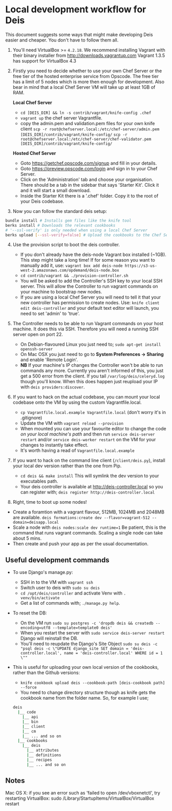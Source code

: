 Local development workflow for Deis
================================================================

This document suggests some ways that might make developing Deis easier and cheaper. You don't have to follow
them all.

1. You'll need VirtualBox >= `4.2.18`. We recommend installing Vagrant with their binary installer from http://downloads.vagrantup.com
Vagrant 1.3.5 has support for VirtualBox 4.3

2. Firstly you need to decide whether to use your own Chef Server or the free tier of the hosted enterprise 
service from Opscode. The free tier has a limit of 5 nodes which is more then enough for development. Also
bear in mind that a local Chef Server VM will take up at least 1GB of RAM.

    **Local Chef Server**
    * `cd [DEIS_DIR] && ln -s contrib/vagrant/knife-config .chef`
    * `vagrant up` the chef server Vagrantfile.
    * copy the admin.pem and validation.pem files for your own knife client
    `scp -r root@chefserver.local:/etc/chef-server/admin.pem [DEIS_DIR]/contrib/vagrant/knife-config/`
    `scp -r root@chefserver.local:/etc/chef-server/chef-validator.pem [DEIS_DIR]/contrib/vagrant/knife-config/`

    **Hosted Chef Server**
    * Goto https://getchef.opscode.com/signup and fill in your details.
    * Goto https://preview.opscode.com/login and sign in to your Chef Server.
    * Click on the 'Administration' tab and choose your organisation. There should be a tab in the sidebar that says
    'Starter Kit'. Click it and it will start a small download.
    * Inside the Starter Kit there is a '.chef' folder. Copy it to the root of your Deis codebase.

3. Now you can follow the standard deis setup:
  ```bash
  bundle install # Installs gem files like the knife tool
  berks install # Downloads the relevant cookbooks
  # '--ssl-verify' is only needed when using a local Chef Server
  berks upload [--ssl-verify=false] # Upload the cookbooks to the Chef Server
  ```

4. Use the provision script to boot the deis controller.
    * If you don't already have the deis-node Vagrant box installed (~1GB). This step might take a long time! If for some reason 
    you want to manually add it, use:
    `vagrant box add deis-node https://s3-us-west-2.amazonaws.com/opdemand/deis-node.box`
    * `cd contrib/vagrant && ./provision-controller.sh`
    * You will be asked to add the Controller's SSH key to your local SSH server. This will allow the Controller
    to run vagrant commands on your machine to bootstrap new nodes.
    * If you are using a local Chef Server you will need to tell it that your new controller has permission to create
    nodes. Use:
    `knife client edit deis-controller`
    and your default text editor will launch, you need to set 'admin' to 'true'.

5. The Controller needs to be able to run Vagrant commands on your host machine. It does this via SSH. Therefore
you will need a running SSH server open on port 22.
    * On Debian-flavoured Linux you just need to;
    `sudo apt-get install openssh-server`
    * On Mac OSX you just need to go to **System Preferences -> Sharing** and enable 'Remote Login'.
    * **NB** If your machine's IP changes the Controller won't be able to run commands any more. Currently you aren't informed
    of this, you just get a 500 error from the client. If you tail `/var/log/deis/celeryd.log` though you'll know. When this
    does happen just reupload your IP with `deis providers:discover`.

6. If you want to hack on the actual codebase, you can mount your local codebase onto the VM
   by using the custom Vagrantfile.local.
   * `cp Vagrantfile.local.example Vagrantfile.local` (don't worry it's in .gitignore)
   * Update the VM with `vagrant reload --provision`
   * When mounted you can use your favourite editor to change the code _on your local machine's path_ and then run
   `service deis-server restart` and/or `service deis-worker restart` on the VM for your changes to instantly take effect.
   * It's worth having a read of `Vagrantfile.local.example`

7. If you want to hack on the command line client (`/client/deis.py`), install your local dev version rather than
the one from Pip.
    * `cd deis && make install` This will symlink the dev version to your executables path.
    * Your deis controller is available at http://deis-controller.local so you can register with;
    `deis register http://deis-controller.local`

8. Right, time to boot up some nodes!
  * Create a foramtion with a vagrant flavour, 512MB, 1024MB and 2048MB are available.
  `deis formations:create dev --flavor=vagrant-512 --domain=deisapp.local`
  * Scale a node with `deis nodes:scale dev runtime=1` Be patient, this is the command that runs vagrant commands. Scaling a single node
  can take about 5 mins.
  * Then create and push your app as per the usual documentation.

## Useful development commands
* To use Django's manage.py:
  * SSH in to the VM with `vagrant ssh`
  * Switch user to deis with `sudo su deis`
  * `cd /opt/deis/controller` and activate Venv with `. venv/bin/activate`
  * Get a list of commands with; `./manage.py help`.

* To reset the DB:
  * On the VM run `sudo su postgres -c 'dropdb deis && createdb --encoding=utf8 --template=template0 deis'`
  * When you restart the server with `sudo service deis-server restart` Django will reinstall the DB.
  * You'll need to reupdate the Django's Site Object
  `sudo su deis -c "psql deis -c \"UPDATE django_site SET domain = 'deis-controller.local', name = 'deis-controller.local' WHERE id = 1 \""`

* This is useful for uploading your own local version of the cookbooks, rather than the Github versions:
  * `knife cookbook upload deis --cookbook-path [deis-cookbook path] --force`
  * You need to change directory structure though as knife gets the cookbook name from the folder name. So, for example I use;

  ```bash
  deis
    |__ code
      |__ api
      |__ bin
      |__ client
      |__ cm
      |__ ... and so on
    |__ cookbooks
      |__ deis
        |__ attributes
        |__ definitions
        |__ recipes
        |__ ... and so on
  ```

Notes
-----

Mac OS X: if you see an error such as
'failed to open /dev/vboxnetctl', try restarting VirtualBox:
sudo /Library/StartupItems/VirtualBox/VirtualBox restart